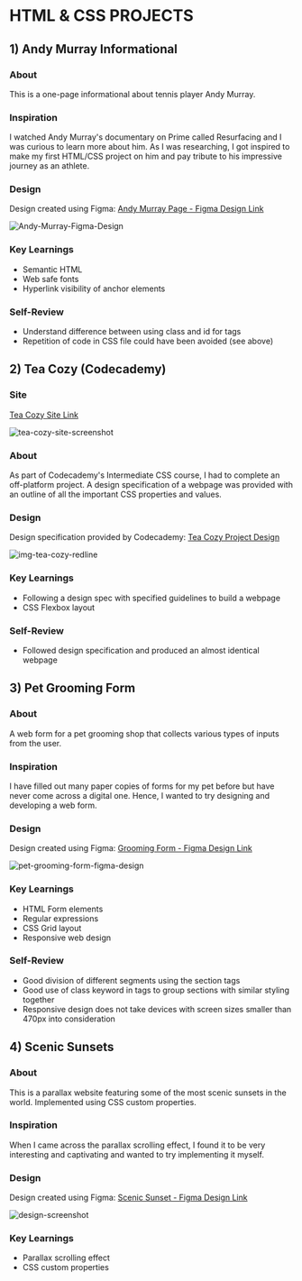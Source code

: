 # HTML & CSS PROJECTS

## 1) Andy Murray Informational

### About 

This is a one-page informational about tennis player Andy Murray.

### Inspiration

I watched Andy Murray's documentary on Prime called Resurfacing and I was curious to learn more about him. As I was researching, I got inspired to make my first HTML/CSS project on him and pay tribute to his impressive journey as an athlete.

### Design

Design created using Figma: [Andy Murray Page - Figma Design Link](https://www.figma.com/file/7JWxyP67QQ1HEUCuNGNkKG/Andy-Murray-Page?type=design&node-id=0%3A1&mode=design&t=RaMnqXbfgNmPuhZN-1)

![Andy-Murray-Figma-Design](https://github.com/sbhatoye/HTML-CSS-projects/assets/121978043/090e7700-962d-4462-8585-07f203b3b970)

### Key Learnings

- Semantic HTML
- Web safe fonts
- Hyperlink visibility of anchor elements

### Self-Review

- Understand difference between using class and id for tags
- Repetition of code in CSS file could have been avoided (see above)

## 2) Tea Cozy (Codecademy)

### Site

[Tea Cozy Site Link](https://tea-cozy-cafe.netlify.app/)

![tea-cozy-site-screenshot](https://github.com/sbhatoye/HTML-CSS-projects/assets/121978043/b5c2559c-ecc8-4b0c-a2e0-a71633d0e66b)

### About

As part of Codecademy's Intermediate CSS course, I had to complete an off-platform project. A design specification of a webpage was provided with an outline of all the important CSS properties and values. 

### Design 

Design specification provided by Codecademy: [Tea Cozy Project Design](https://content.codecademy.com/courses/freelance-1/unit-4/img-tea-cozy-redline.jpg?_gl=1*s0dto5*_ga*NzUwMzUwNDMxNi4xNjU2MzQ3MjI5*_ga_3LRZM6TM9L*MTY5NTA3MTQwOC4yMi4xLjE2OTUwNzE0NTAuMTguMC4w)

![img-tea-cozy-redline](https://github.com/sbhatoye/HTML-CSS-projects/assets/121978043/0c29c68a-ba26-49f4-8a71-6464751d240c)

### Key Learnings 

- Following a design spec with specified guidelines to build a webpage
- CSS Flexbox layout

### Self-Review

- Followed design specification and produced an almost identical webpage

## 3) Pet Grooming Form

### About 

A web form for a pet grooming shop that collects various types of  inputs from the user. 

### Inspiration

I have filled out many paper copies of forms for my pet before but have never come across a digital one. Hence, I wanted to try designing and developing a web form. 

### Design 

Design created using Figma: [Grooming Form - Figma Design Link](https://www.figma.com/file/3pMrP87Pk1saq2WxLK43ND/Grooming-Form?type=design&node-id=0%3A1&mode=design&t=Gbcf8YMI0XleOoxS-1)

![pet-grooming-form-figma-design](https://github.com/sbhatoye/HTML-CSS-projects/assets/121978043/8980c2d3-52a1-4767-bff3-47c9c97d84ad)

### Key Learnings

- HTML Form elements
- Regular expressions
- CSS Grid layout 
- Responsive web design

### Self-Review

- Good division of different segments using the section tags
- Good use of class keyword in tags to group sections with similar styling together 
- Responsive design does not take devices with screen sizes smaller than 470px  into consideration 

## 4) Scenic Sunsets

### About 

This is a parallax website featuring some of the most scenic sunsets in the world. Implemented using CSS custom properties. 

### Inspiration

When I came across the parallax scrolling effect, I found it to be very interesting and captivating and wanted to try implementing it myself. 

### Design

Design created using Figma: [Scenic Sunset - Figma Design Link](https://www.figma.com/file/rNLsKnb1tQ4wgL1RIkPp0g/Scenic-Sunsets?type=design&node-id=0%3A1&mode=design&t=wUcgPd8IawWV4P03-1)

![design-screenshot](https://github.com/sbhatoye/HTML-CSS-projects/assets/121978043/685c1c7c-2bf0-4751-8190-23d4c63433af)

### Key Learnings

- Parallax scrolling effect
- CSS custom properties
